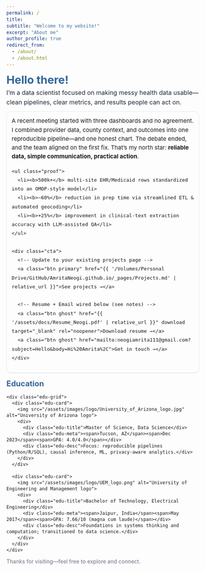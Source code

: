 ```yaml
---
permalink: /
title:
subtitle: "Welcome to my website!"
excerpt: "About me"
author_profile: true
redirect_from:
  - /about/
  - /about.html
---
```


<link href="https://fonts.googleapis.com/css2?family=Inter:wght@400;600&display=swap" rel="stylesheet">

<style>
  :root { --brand:#336699; --ink:#1f2937; --muted:#6b7280; --ring:rgba(51,102,153,0.12); }
  .landing { 
    font-family:'Inter', system-ui, -apple-system, Segoe UI, Roboto, Helvetica, Arial, sans-serif;
    max-width: 720px;      /* CENTER & NARROWER */
    margin: 0 auto; 
  }
  .landing h1 { color:var(--brand); font-size:clamp(24px, 3vw, 30px); margin:0 0 .25rem; }
  .landing .lede { color:var(--ink); font-size:clamp(15px, 2vw, 16px); line-height:1.55; margin:0 0 .75rem; }

  .story {
    margin:.75rem 0 1rem; padding:.75rem .8rem;
    border:1px solid #e5e7eb; border-radius:12px; box-shadow:0 1px 0 var(--ring);
    font-size:15px; line-height:1.55;
  }
  .proof {
    display:grid; grid-template-columns:repeat(2, minmax(0,1fr)); gap:8px;
    list-style:none; padding:0; margin:.6rem 0 0;
  }
  @media (min-width:860px){ .proof{ grid-template-columns:repeat(3, minmax(0,1fr)); } }
  .proof li{ border:1px solid #e5e7eb; border-radius:10px; padding:8px 10px; background:#fff; font-size:14px; }
  .proof b{ color:var(--brand); }

  .cta{ display:flex; gap:8px; flex-wrap:wrap; margin-top:.6rem; }
  .btn{ display:inline-block; padding:7px 10px; border-radius:9px; text-decoration:none; font-weight:600; font-size:14px; }
  .btn.primary{ background:var(--brand); color:#fff; }
  .btn.ghost{ border:1px solid var(--brand); color:var(--brand); background:#fff; }

  .edu { margin:1rem 0 .3rem; }
  .edu h2{ color:var(--brand); font-size:20px; margin:0 0 .5rem; }
  .edu-grid{
    display:grid; gap:12px;
    grid-template-columns:repeat(1, minmax(260px, 1fr));   /* NOT CRAMPED */
  }
  @media (min-width:760px){ .edu-grid{ grid-template-columns:repeat(2, minmax(300px, 1fr)); } }
  .edu-card{
    display:grid; grid-template-columns:36px 1fr; gap:10px; align-items:center;
    border:1px solid #e5e7eb; border-radius:12px; padding:10px 12px; background:#fff; box-shadow:0 1px 0 var(--ring);
  }
  .edu-card img{ height:28px; width:28px; object-fit:contain; border-radius:4px; }
  .edu-title{ font-weight:600; font-size:15px; }
  .edu-meta{ color:var(--muted); font-size:13px; display:flex; gap:8px; flex-wrap:wrap; }
  .edu-desc{ font-size:13.5px; margin-top:3px; color:#374151; }
  .foot{ color:var(--muted); font-size:14px; margin-top:.8rem; }
</style>

<div class="landing">
  <h1>Hello there!</h1>
  <p class="lede">I’m a data scientist focused on making messy health data usable—clean pipelines, clear metrics, and results people can act on.</p>

  <section class="story">
    A recent meeting started with three dashboards and no agreement. I combined provider data, county context, and outcomes into one
    reproducible pipeline—and one honest chart. The debate ended, and the team aligned on the first fix. That’s my north star:
    <b>reliable data, simple communication, practical action</b>.

    <ul class="proof">
      <li><b>500k+</b> multi-site EHR/Medicaid rows standardized into an OMOP-style model</li>
      <li><b>~60%</b> reduction in prep time via streamlined ETL & automated geocoding</li>
      <li><b>+25%</b> improvement in clinical-text extraction accuracy with LLM-assisted QA</li>
    </ul>

    <div class="cta">
      <!-- Update to your existing projects page -->
      <a class="btn primary" href="{{ '/Volumes/Personal Drive/GitHub/AmritaNeogi.github.io/_pages/Projects.md' | relative_url }}">See projects →</a>

      <!-- Resume + Email wired below (see notes) -->
      <a class="btn ghost" href="{{ '/assets/docs/Resume_Neogi.pdf' | relative_url }}" download target="_blank" rel="noopener">Download resume →</a>
      <a class="btn ghost" href="mailto:neogiamrita111@gmail.com?subject=Hello&body=Hi%20Amrita%2C">Get in touch →</a>
    </div>
  </section>

  <section class="edu">
    <h2><strong>Education</strong></h2>

    <div class="edu-grid">
      <div class="edu-card">
        <img src="/assets/images/logo/University_of_Arizona_logo.jpg" alt="University of Arizona logo">
        <div>
          <div class="edu-title">Master of Science, Data Science</div>
          <div class="edu-meta"><span>Tucson, AZ</span><span>Dec 2023</span><span>GPA: 4.0/4.0</span></div>
          <div class="edu-desc">Focus: reproducible pipelines (Python/R/SQL), causal inference, ML, privacy-aware analytics.</div>
        </div>
      </div>

      <div class="edu-card">
        <img src="/assets/images/logo/UEM_logo.png" alt="University of Engineering and Management logo">
        <div>
          <div class="edu-title">Bachelor of Technology, Electrical Engineering</div>
          <div class="edu-meta"><span>Jaipur, India</span><span>May 2017</span><span>GPA: 7.66/10 (magna cum laude)</span></div>
          <div class="edu-desc">Foundations in systems thinking and computation; transitioned to data science.</div>
        </div>
      </div>
    </div>
  </section>

  <p class="foot">Thanks for visiting—feel free to explore and connect.</p>
</div>

